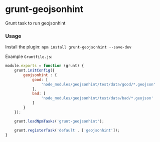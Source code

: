 grunt-geojsonhint
=================

Grunt task to run geojsonhint

### Usage

Install the plugin:
`npm install grunt-geojsonhint --save-dev`

Example `Gruntfile.js`:

```javascript
module.exports = function (grunt) {
	grunt.initConfig({
		geojsonhint : {
			good: [
				'node_modules/geojsonhint/test/data/good/*.geojson'
			],
			bad: [
				'node_modules/geojsonhint/test/data/bad/*.geojson'
			]
		}
	});

	grunt.loadNpmTasks('grunt-geojsonhint');

	grunt.registerTask('default', ['geojsonhint']);
}
```
